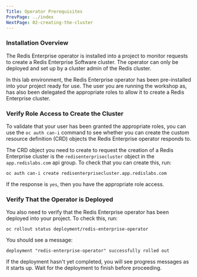 ```yaml
---
Title: Operator Prerequisites
PrevPage: ../index
NextPage: 02-creating-the-cluster
---
```


### Installation Overview

The Redis Enterprise operator is installed into a project to monitor requests to create a Redis Enterprise Software cluster. The operator can only be deployed and set up by a cluster admin of the Redis cluster.

In this lab environment, the Redis Enterprise operator has been pre-installed into your project ready for use. The user you are running the workshop as, has also been delegated the appropriate roles to allow it to create a Redis Enterprise cluster.


### Verify Role Access to Create the Cluster

To validate that your user has been granted the appropriate roles, you can use the `oc auth can-i` command to see whether you can create the custom resource definition (CRD) objects the Redis Enterprise operator responds to.

The CRD object you need to create to request the creation of a Redis Enterprise cluster is the `redisenterprisecluster` object in the `app.redislabs.com` api group. To check that you can create this, run:

```execute
oc auth can-i create redisenterprisecluster.app.redislabs.com
```

If the response is `yes`, then you have the appropriate role access.

### Verify That the Operator is Deployed

You also need to verify that the Redis Enterprise operator has been deployed into your project. To check this, run:

```execute-1
oc rollout status deployment/redis-enterprise-operator
```

You should see a message:

```
deployment "redis-enterprise-operator" successfully rolled out
```

If the deployment hasn't yet completed, you will see progress messages as it starts up. Wait for the deployment to finish before proceeding.
